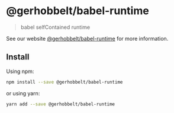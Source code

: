 # @gerhobbelt/babel-runtime

> babel selfContained runtime

See our website [@gerhobbelt/babel-runtime](https://new.babeljs.io/docs/en/next/babel-runtime.html) for more information.

## Install

Using npm:

```sh
npm install --save @gerhobbelt/babel-runtime
```

or using yarn:

```sh
yarn add --save @gerhobbelt/babel-runtime
```
